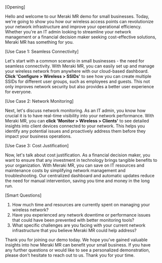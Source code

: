 [Opening]

Hello and welcome to our Meraki MR demo for small businesses. Today, we're going to show you how our wireless access points can revolutionize your network infrastructure and improve your operational efficiency. Whether you're an IT admin looking to streamline your network management or a financial decision maker seeking cost-effective solutions, Meraki MR has something for you.

[Use Case 1: Seamless Connectivity]

Let's start with a common scenario in small businesses - the need for seamless connectivity. With Meraki MR, you can easily set up and manage your wireless network from anywhere with our cloud-based dashboard. **Click 'Configure > Wireless > SSIDs'** to see how you can create multiple SSIDs for different user groups, such as employees and guests. This not only improves network security but also provides a better user experience for everyone.

[Use Case 2: Network Monitoring]

Next, let's discuss network monitoring. As an IT admin, you know how crucial it is to have real-time visibility into your network performance. With Meraki MR, you can **click 'Monitor > Wireless > Clients'** to see detailed insights into client devices connected to your network. This helps you identify any potential issues and proactively address them before they impact your business operations.

[Use Case 3: Cost Justification]

Now, let's talk about cost justification. As a financial decision maker, you want to ensure that any investment in technology brings tangible benefits to your organization. With Meraki MR, you can save on IT resources and maintenance costs by simplifying network management and troubleshooting. Our centralized dashboard and automatic updates reduce the need for manual intervention, saving you time and money in the long run.

[Smart Questions]

1. How much time and resources are currently spent on managing your wireless network?
2. Have you experienced any network downtime or performance issues that could have been prevented with better monitoring tools?
3. What specific challenges are you facing with your current network infrastructure that you believe Meraki MR could help address?

Thank you for joining our demo today. We hope you've gained valuable insights into how Meraki MR can benefit your small business. If you have any further questions or would like to see a personalized demonstration, please don't hesitate to reach out to us. Thank you for your time.